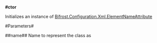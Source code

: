 **#ctor**

Initializes an instance of [Bifrost.Configuration.Xml.ElementNameAttribute](Bifrost.Configuration.Xml.ElementNameAttribute)

#Parameters#


##name##
Name to represent the class as
